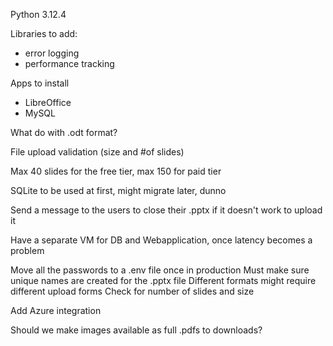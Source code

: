 Python 3.12.4

Libraries to add:
- error logging
- performance tracking

Apps to install
- LibreOffice
- MySQL

What do with .odt format?

File upload validation (size and #of slides)

Max 40 slides for the free tier, max 150 for paid tier

SQLite to be used at first, might migrate later, dunno

Send a message to the users to close their .pptx if it doesn't work to upload it

Have a separate VM for DB and Webapplication, once latency becomes a problem

Move all the passwords to a .env file once in production
Must make sure unique names are created for the .pptx file
Different formats might require different upload forms
Check for number of slides and size

Add Azure integration

Should we make images available as full .pdfs to downloads?